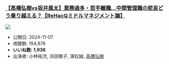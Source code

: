 ### [【高橋弘樹vs坂井風太】業務過多・若手離職...中間管理職の悲哀どう乗り越える？【ReHacQミドルマネジメント論】](https://www.youtube.com/watch?v=o2_g5mw4G64)
[![](https://img.youtube.com/vi/o2_g5mw4G64/sddefault.jpg)](https://www.youtube.com/watch?v=o2_g5mw4G64)
-   公開日: 2024-11-07
-   視聴数: 194,878
-   **いいね数: 1,936**
-   出演者: 小林祐児, 浜田敬子, 濱松誠, [高橋弘樹](/rehacq_fan/people/高橋弘樹 "wikilink")
